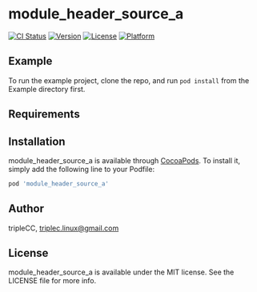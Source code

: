 # module_header_source_a

[![CI Status](https://img.shields.io/travis/tripleCC/module_header_source_a.svg?style=flat)](https://travis-ci.org/tripleCC/module_header_source_a)
[![Version](https://img.shields.io/cocoapods/v/module_header_source_a.svg?style=flat)](https://cocoapods.org/pods/module_header_source_a)
[![License](https://img.shields.io/cocoapods/l/module_header_source_a.svg?style=flat)](https://cocoapods.org/pods/module_header_source_a)
[![Platform](https://img.shields.io/cocoapods/p/module_header_source_a.svg?style=flat)](https://cocoapods.org/pods/module_header_source_a)

## Example

To run the example project, clone the repo, and run `pod install` from the Example directory first.

## Requirements

## Installation

module_header_source_a is available through [CocoaPods](https://cocoapods.org). To install
it, simply add the following line to your Podfile:

```ruby
pod 'module_header_source_a'
```

## Author

tripleCC, triplec.linux@gmail.com

## License

module_header_source_a is available under the MIT license. See the LICENSE file for more info.
